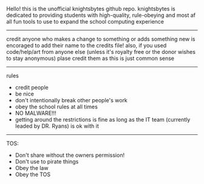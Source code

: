 Hello! this is the unofficial knightsbytes github repo.
knightsbytes is dedicated to providing students with high-quality, rule-obeying and most af all fun tools to use to expand the school computing experience

--------------------------
credit
anyone who makes a change to something or adds something new is encoraged to add their name to the credits file!
also, if you used code/help/art from anyone else (unless it's royalty free or the donor wishes to stay anonymous) plase credit them as this is just common sense

--------------------------
rules
- credit people
- be nice
- don't intentionally break other people's work
- obey the school rules at all times
- NO MALWARE!!!
- getting around the restrictions is fine as long as the IT team (currently leaded by DR. Ryans) is ok with it
------------------------
TOS:
- Don't share without the owners permission!
- Don't use to pirate things
- Obey the law
- Obey the TOS
